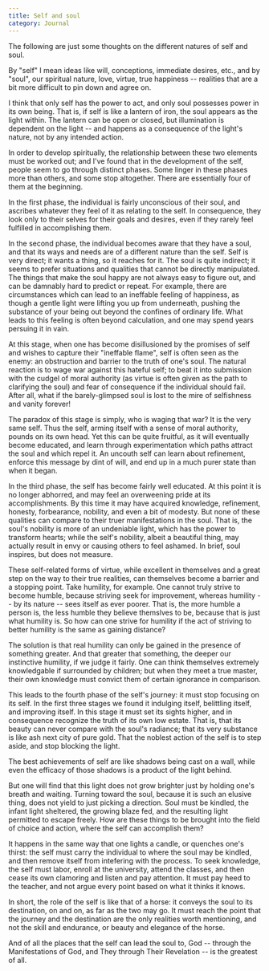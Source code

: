 ```yaml
---
title: Self and soul
category: Journal
---
```


The following are just some thoughts on the different natures of self and
soul.

By "self" I mean ideas like will, conceptions, immediate desires, etc., and
by "soul", our spiritual nature, love, virtue, true happiness -- realities
that are a bit more difficult to pin down and agree on.

I think that only self has the power to act, and only soul possesses power
in its own being.  That is, if self is like a lantern of iron, the soul
appears as the light within.  The lantern can be open or closed, but
illumination is dependent on the light -- and happens as a consequence of
the light's nature, not by any intended action.

In order to develop spiritually, the relationship between these two
elements must be worked out; and I've found that in the development of the
self, people seem to go through distinct phases.  Some linger in these
phases more than others, and some stop altogether.  There are essentially
four of them at the beginning.

In the first phase, the individual is fairly unconscious of their soul, and
ascribes whatever they feel of it as relating to the self.  In consequence,
they look only to their selves for their goals and desires, even if they
rarely feel fulfilled in accomplishing them.

In the second phase, the individual becomes aware that they have a soul,
and that its ways and needs are of a different nature than the self.  Self
is very direct; it wants a thing, so it reaches for it.  The soul is quite
indirect; it seems to prefer situations and qualities that cannot be
directly manipulated.  The things that make the soul happy are not always
easy to figure out, and can be damnably hard to predict or repeat.  For
example, there are circumstances which can lead to an ineffable feeling of
happiness, as though a gentle light were lifting you up from underneath,
pushing the substance of your being out beyond the confines of ordinary
life.  What leads to this feeling is often beyond calculation, and one may
spend years persuing it in vain.

At this stage, when one has become disillusioned by the promises of self
and wishes to capture their "ineffable flame", self is often seen as the
enemy: an obstruction and barrier to the truth of one's soul.  The natural
reaction is to wage war against this hateful self; to beat it into
submission with the cudgel of moral authority (as virtue is often given as
the path to clarifying the soul) and fear of consequence if the individual
should fail.  After all, what if the barely-glimpsed soul is lost to the
mire of selfishness and vanity forever!

The paradox of this stage is simply, who is waging that war?  It is the
very same self.  Thus the self, arming itself with a sense of moral
authority, pounds on its own head.  Yet this can be quite fruitful, as it
will eventually become educated, and learn through experimentation which
paths attract the soul and which repel it.  An uncouth self can learn about
refinement, enforce this message by dint of will, and end up in a much
purer state than when it began.

In the third phase, the self has become fairly well educated.  At this
point it is no longer abhorred, and may feel an overweening pride at its
accomplishments.  By this time it may have acquired knowledge, refinement,
honesty, forbearance, nobility, and even a bit of modesty.  But none of
these qualities can compare to their truer manifestations in the soul.
That is, the soul's nobility is more of an undeniable light, which has the
power to transform hearts; while the self's nobility, albeit a beautiful
thing, may actually result in envy or causing others to feel ashamed.  In
brief, soul inspires, but does not measure.

These self-related forms of virtue, while excellent in themselves and a
great step on the way to their true realities, can themselves become a
barrier and a stopping point.  Take humility, for example.  One cannot
truly strive to become humble, because striving seek for improvement,
whereas humility -- by its nature -- sees itself as ever poorer.  That is,
the more humble a person is, the less humble they believe themslves to be,
because that is just what humility is.  So how can one strive for humility
if the act of striving to better humility is the same as gaining distance?

The solution is that real humility can only be gained in the presence of
something greater.  And that greater that something, the deeper our
instinctive humility, if we judge it fairly.  One can think themselves
extremely knowledgable if surrounded by children; but when they meet a true
master, their own knowledge must convict them of certain ignorance in
comparison.

This leads to the fourth phase of the self's journey: it must stop focusing
on its self.  In the first three stages we found it indulging itself,
belittling itself, and improving itself.  In this stage it must set its
sights higher, and in consequence recognize the truth of its own low
estate.  That is, that its beauty can never compare with the soul's
radiance; that its very substance is like ash next city of pure gold.  That
the noblest action of the self is to step aside, and stop blocking the
light.

The best achievements of self are like shadows being cast on a wall, while
even the efficacy of those shadows is a product of the light behind.

But one will find that this light does not grow brighter just by holding
one's breath and waiting.  Turning toward the soul, because it is such an
elusive thing, does not yield to just picking a direction.  Soul must be
kindled, the infant light sheltered, the growing blaze fed, and the
resulting light permitted to escape freely.  How are these things to be
brought into the field of choice and action, where the self can accomplish
them?

It happens in the same way that one lights a candle, or quenches one's
thirst: the self must carry the individual to where the soul may be
kindled, and then remove itself from intefering with the process.  To seek
knowledge, the self must labor, enroll at the university, attend the
classes, and then cease its own clamoring and listen and pay attention.  It
must pay heed to the teacher, and not argue every point based on what it
thinks it knows.

In short, the role of the self is like that of a horse: it conveys the soul
to its destination, on and on, as far as the two may go.  It must reach the
point that the journey and the destination are the only realities worth
mentioning, and not the skill and endurance, or beauty and elegance of the
horse.

And of all the places that the self can lead the soul to, God -- through
the Manifestations of God, and They through Their Revelation -- is the
greatest of all.
